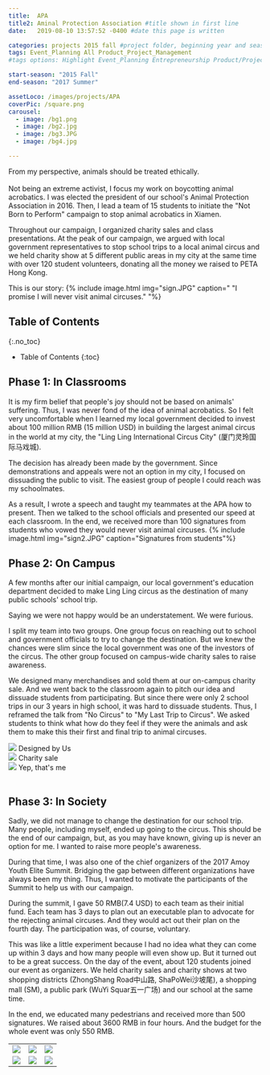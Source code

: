 ```yaml
---
title:  APA
title2: Aminal Protection Association #title shown in first line
date:   2019-08-10 13:57:52 -0400 #date this page is written

categories: projects 2015 fall #project folder, beginning year and season
tags: Event_Planning All Product_Project_Management
#tags options: Highlight Event_Planning Entrepreneurship Product/Project_Management Game_Design Marketing Negotiation Video_Editing Web_Design

start-season: "2015 Fall"
end-season: "2017 Summer"

assetLoco: /images/projects/APA
coverPic: /square.png
carousel:
  - image: /bg1.png
  - image: /bg2.jpg
  - image: /bg3.JPG
  - image: /bg4.jpg

---
```

From my perspective, animals should be treated ethically.<br><br> Not being an extreme activist, I focus my work on boycotting animal acrobatics. I was elected the president of our school's Animal Protection Association in 2016. Then, I lead a team of 15 students to initiate the "Not Born to Perform" campaign to stop animal acrobatics in Xiamen.

Throughout our campaign, I organized charity sales and class presentations. At the peak of our campaign, we argued with local government representatives to stop school trips to a local animal circus and we held charity show at 5 different public areas in my city at the same time with over 120 student volunteers, donating all the money we raised to PETA Hong Kong.

This is our story:
{% include image.html img="sign.JPG" caption=" \"I promise I will never visit animal circuses.\" "%}

## Table of Contents
{:.no_toc}

* Table of Contents
{:toc}

##	Phase 1: In Classrooms
It is my firm belief that people's joy should not be based on animals' suffering. Thus, I was never fond of the idea of animal acrobatics. So I felt very uncomfortable when I learned my local government decided to invest about 100 million RMB (15 million USD) in building the largest animal circus in the world at my city, the "Ling Ling International Circus City" (厦门灵玲国际马戏城).

The decision has already been made by the government. Since demonstrations and appeals were not an option in my city, I focused on dissuading the public to visit. The easiest group of people I could reach was my schoolmates.


As a result, I wrote a speech and taught my teammates at the APA how to present. Then we talked to the school officials and presented our speed at each classroom. In the end, we received more than 100 signatures from students who vowed they would never visit animal circuses.
{% include image.html img="sign2.JPG" caption="Signatures from students"%}

## Phase 2: On Campus
A few months after our initial campaign, our local government's education department decided to make Ling Ling circus as the destination of many public schools' school trip.

Saying we were not happy would be an understatement. We were furious.

I split my team into two groups. One group focus on reaching out to school and government officials to try to change the destination. But we knew the chances were slim since the local government was one of the investors of the circus. The other group focused on campus-wide charity sales to raise awareness.

We designed many merchandises and sold them at our on-campus charity sale. And we went back to the classroom again to pitch our idea and dissuade students from participating. But since there were only 2 school trips in our 3 years in high school, it was hard to dissuade students. Thus, I reframed the talk from "No Circus" to "My Last Trip to Circus". We asked students to think what how do they feel if they were the animals and ask them to make this their first and final trip to animal circuses.

<div class="row text-center">
  <div class="col-4">
    <a href="/images/projects/APA/merch1.JPG"> <img src="/images/projects/APA/merch1.JPG" class="w-100"></a>
    Designed by Us
  </div>
  <div class="col-4">
    <a href="/images/projects/APA/merch2.JPG"> <img src="/images/projects/APA/merch2.JPG"  class="w-100"></a>
    Charity sale
  </div>
  <div class="col-4">
    <a href="/images/projects/APA/merch3.JPG"> <img src="/images/projects/APA/merch3.JPG"  class="w-100"></a>
    Yep, that's me
  </div>
</div><br/>

## Phase 3: In Society

Sadly, we did not manage to change the destination for our school trip. Many people, including myself, ended up going to the circus. This should be the end of our campaign, but, as you may have known, giving up is never an option for me. I wanted to raise more people's awareness.

During that time, I was also one of the chief organizers of the 2017 Amoy Youth Elite Summit. Bridging the gap between different organizations have always been my thing. Thus, I wanted to motivate the participants of the Summit to help us with our campaign.

During the summit, I gave 50 RMB(7.4 USD) to each team as their initial fund. Each team has 3 days to plan out an executable plan to advocate for the rejecting animal circuses. And they would act out their plan on the fourth day. The participation was, of course, voluntary.

This was like a little experiment because I had no idea what they can come up within 3 days and how many people will even show up. But it turned out to be a great success. On the day of the event, about 120 students joined our event as organizers. We held charity sales and charity shows at two shopping districts (ZhongShang Road中山路, ShaPoWei沙坡尾), a shopping mall (SM), a public park (WuYi Squar五一广场) and our school at the same time.

In the end, we educated many pedestrians and received more than 500 signatures. We raised about 3600 RMB in four hours. And the budget for the whole event was only 550 RMB.

<table class="text-center" >
<tr><td><a href="/images/projects/APA/poster3.jpg"> <img src="/images/projects/APA/poster3.jpg" class="w-100"></a></td>
  <td><a href="/images/projects/APA/posts1.PNG"> <img src="/images/projects/APA/posts1.PNG"  class="w-75"></a></td>
  <td><a href="/images/projects/APA/posts2.png"> <img src="/images/projects/APA/posts2.png"  class="w-100"></a></td>
</tr>

<tr><td><a href="/images/projects/APA/sales.JPG"> <img src="/images/projects/APA/sales.JPG" class="w-100"></a></td>
  <td><a href="/images/projects/APA/cert.jpg"> <img src="/images/projects/APA/cert.jpg" class="w-100"></a></td>
  <td><a href="/images/projects/APA/signitures.png"> <img src="/images/projects/APA/signitures.png"  class="w-100"></a></td>
</tr>


</table>
